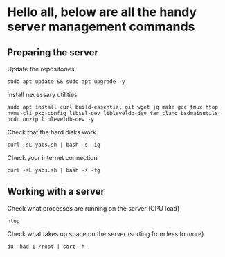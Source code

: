 # Hello all, below are all the handy server management commands

## Preparing the server

Update the repositories
```
sudo apt update && sudo apt upgrade -y
```
Install necessary utilities
```
sudo apt install curl build-essential git wget jq make gcc tmux htop nvme-cli pkg-config libssl-dev libleveldb-dev tar clang bsdmainutils ncdu unzip libleveldb-dev -y
```
Check that the hard disks work
```
curl -sL yabs.sh | bash -s -ig
```
Check your internet connection
```
curl -sL yabs.sh | bash -s -fg
```

## Working with a server

Check what processes are running on the server (CPU load)
```
htop
```
Check what takes up space on the server (sorting from less to more)
```
du -had 1 /root | sort -h
```


